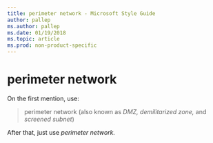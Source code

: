 ```yaml
---
title: perimeter network - Microsoft Style Guide
author: pallep
ms.author: pallep
ms.date: 01/19/2018
ms.topic: article
ms.prod: non-product-specific
---
```


# perimeter network

On the first mention, use:

> perimeter network (also known as *DMZ, demilitarized zone,* and *screened subnet*)

After that, just use *perimeter network.*
